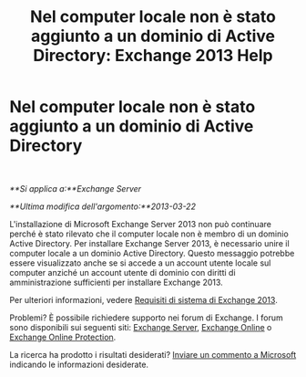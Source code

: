 ﻿---
title: 'Nel computer locale non è stato aggiunto a un dominio di Active Directory: Exchange 2013 Help'
TOCTitle: Nel computer locale non è stato aggiunto a un dominio di Active Directory
ms:assetid: feb08845-6d44-4760-9932-6eca22f35eec
ms:mtpsurl: https://technet.microsoft.com/it-it/library/ms.exch.setupreadiness.computernotpartofdomain(v=EXCHG.150)
ms:contentKeyID: 50482100
ms.date: 05/22/2018
mtps_version: v=EXCHG.150
ms.translationtype: MT
---

# Nel computer locale non è stato aggiunto a un dominio di Active Directory

 

_**Si applica a:**Exchange Server_

_**Ultima modifica dell'argomento:**2013-03-22_

L'installazione di Microsoft Exchange Server 2013 non può continuare perché è stato rilevato che il computer locale non è membro di un dominio Active Directory. Per installare Exchange Server 2013, è necessario unire il computer locale a un dominio Active Directory. Questo messaggio potrebbe essere visualizzato anche se si accede a un account utente locale sul computer anziché un account utente di dominio con diritti di amministrazione sufficienti per installare Exchange 2013.

Per ulteriori informazioni, vedere [Requisiti di sistema di Exchange 2013](exchange-2013-system-requirements-exchange-2013-help.md).

Problemi? È possibile richiedere supporto nei forum di Exchange. I forum sono disponibili sui seguenti siti: [Exchange Server](https://go.microsoft.com/fwlink/p/?linkid=60612), [Exchange Online](https://go.microsoft.com/fwlink/p/?linkid=267542) o [Exchange Online Protection](https://go.microsoft.com/fwlink/p/?linkid=285351).

La ricerca ha prodotto i risultati desiderati? [Inviare un commento a Microsoft](mailto:exsetuphelpfeedback@microsoft.com?subject=exchange%202013%20setup%20help%20feedback) indicando le informazioni desiderate.

